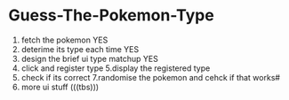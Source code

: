 # Guess-The-Pokemon-Type

1. fetch the pokemon  YES
2. deterime its type each time YES
3. design the brief ui 
   type matchup YES
4. click and register type
   5.display the registered type
5. check if its correct
   7.randomise the pokemon and cehck if that works#
6. more ui stuff (((tbs)))
